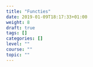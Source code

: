 ```yaml
---
title: "Functies"
date: 2019-01-09T18:17:33+01:00
weight: 8
draft: true
tags: []
categories: []
level: ""
course: ""
topic: ""
---
```


